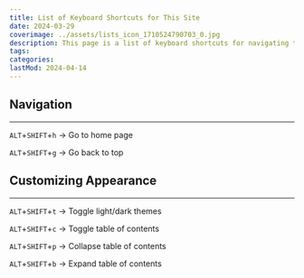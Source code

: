 ```yaml
---
title: List of Keyboard Shortcuts for This Site
date: 2024-03-29
coverimage: ../assets/lists_icon_1710524790703_0.jpg
description: This page is a list of keyboard shortcuts for navigating this site.
tags:
categories:
lastMod: 2024-04-14
---
```

## Navigation
---

`ALT`+`SHIFT`+`h` → Go to home page

`ALT`+`SHIFT`+`g` → Go back to top

## Customizing Appearance
---

`ALT`+`SHIFT`+`t` → Toggle light/dark themes

`ALT`+`SHIFT`+`c` → Toggle table of contents

`ALT`+`SHIFT`+`p` → Collapse table of contents

`ALT`+`SHIFT`+`b` → Expand table of contents
